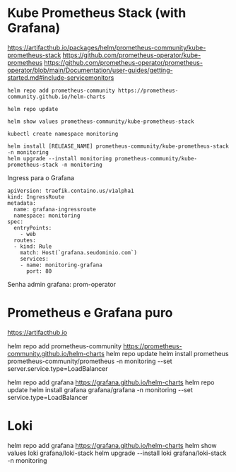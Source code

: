 # Kube Prometheus Stack (with Grafana)

https://artifacthub.io/packages/helm/prometheus-community/kube-prometheus-stack
https://github.com/prometheus-operator/kube-prometheus
https://github.com/prometheus-operator/prometheus-operator/blob/main/Documentation/user-guides/getting-started.md#include-servicemonitors

```
helm repo add prometheus-community https://prometheus-community.github.io/helm-charts
```

```
helm repo update
```
```
helm show values prometheus-community/kube-prometheus-stack
```
```
kubectl create namespace monitoring
```
```
helm install [RELEASE_NAME] prometheus-community/kube-prometheus-stack -n monitoring
helm upgrade --install monitoring prometheus-community/kube-prometheus-stack -n monitoring 
```

Ingress para o Grafana
```
apiVersion: traefik.containo.us/v1alpha1
kind: IngressRoute
metadata:
  name: grafana-ingressroute
  namespace: monitoring
spec:
  entryPoints:
    - web
  routes:
  - kind: Rule
    match: Host(`grafana.seudominio.com`)
    services:
    - name: monitoring-grafana
      port: 80
```

Senha admin grafana: prom-operator


# Prometheus e Grafana puro

https://artifacthub.io


helm repo add prometheus-community https://prometheus-community.github.io/helm-charts
helm repo update
helm install prometheus prometheus-community/prometheus -n monitoring --set server.service.type=LoadBalancer

helm repo add grafana https://grafana.github.io/helm-charts
helm repo update
helm install grafana grafana/grafana -n monitoring --set service.type=LoadBalancer 


# Loki
helm repo add grafana https://grafana.github.io/helm-charts
helm show values loki grafana/loki-stack
helm upgrade --install loki grafana/loki-stack -n monitoring 